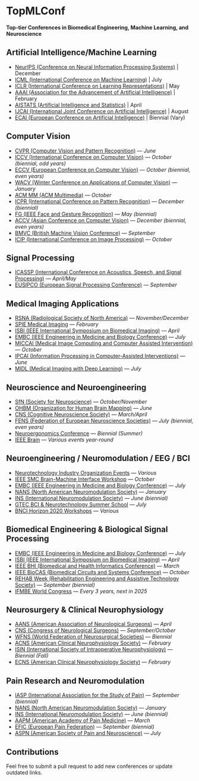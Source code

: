 # TopMLConf
**Top-tier Conferences in Biomedical Engineering, Machine Learning, and Neuroscience**

## Artificial Intelligence/Machine Learning

- [NeurIPS (Conference on Neural Information Processing Systems)](https://nips.cc/) | December
- [ICML (International Conference on Machine Learning)](https://icml.cc/) | July
- [ICLR (International Conference on Learning Representations)](https://iclr.cc/) | May
- [AAAI (Association for the Advancement of Artificial Intelligence)](https://www.aaai.org/) | February
- [AISTATS (Artificial Intelligence and Statistics)](https://www.aistats.org/) | April
- [IJCAI (International Joint Conference on Artificial Intelligence)](https://www.ijcai.org/) | August
- [ECAI (European Conference on Artificial Intelligence)](https://ecai2025.org/) | Biennial (Vary)

## Computer Vision

- [CVPR (Computer Vision and Pattern Recognition)](https://cvpr.thecvf.com/) — *June*
- [ICCV (International Conference on Computer Vision)](https://iccv2023.thecvf.com/) — *October (biennial, odd years)*
- [ECCV (European Conference on Computer Vision)](https://eccv2024.eu/) — *October (biennial, even years)*
- [WACV (Winter Conference on Applications of Computer Vision)](https://wacv2024.thecvf.com/) — *January*
- [ACM MM (ACM Multimedia)](https://www.acmmm.org/) — *October*
- [ICPR (International Conference on Pattern Recognition)](https://www.icpr2024.org/) — *December (biennial)*
- [FG (IEEE Face and Gesture Recognition)](https://fg2024.ieee-biometrics.org/) — *May (biennial)*
- [ACCV (Asian Conference on Computer Vision)](https://accv2024.org/) — *December (biennial, even years)*
- [BMVC (British Machine Vision Conference)](https://www.bmvc2024.org/) — *September*
- [ICIP (International Conference on Image Processing)](https://2024.ieeeicip.org/) — *October*

## Signal Processing

- [ICASSP (International Conference on Acoustics, Speech, and Signal Processing)](https://2024.ieeeicassp.org/) — *April/May*
- [EUSIPCO (European Signal Processing Conference)](https://eusipco2024.org/) — *September*

## Medical Imaging Applications

- [RSNA (Radiological Society of North America)](https://www.rsna.org/) — *November/December*
- [SPIE Medical Imaging](https://spie.org/conferences-and-exhibitions/medical-imaging) — *February*
- [ISBI (IEEE International Symposium on Biomedical Imaging)](https://www.biomedicalimaging.org/2024/) — *April*
- [EMBC (IEEE Engineering in Medicine and Biology Conference)](https://embc.embs.org/2024/) — *July*
- [MICCAI (Medical Image Computing and Computer Assisted Intervention)](https://conferences.miccai.org/) — *October*
- [IPCAI (Information Processing in Computer-Assisted Interventions)](https://www.ipcai.org/) — *June*
- [MIDL (Medical Imaging with Deep Learning)](https://2024.midl.io/) — *July*

## Neuroscience and Neuroengineering

- [SfN (Society for Neuroscience)](https://www.sfn.org/) — *October/November*
- [OHBM (Organization for Human Brain Mapping)](https://www.humanbrainmapping.org/) — *June*
- [CNS (Cognitive Neuroscience Society)](https://www.cogneurosociety.org/) — *March/April*
- [FENS (Federation of European Neuroscience Societies)](https://www.fens.org/) — *July (biennial, even years)*
- [Neuroergonomics Conference](https://www.neuroergonomicsconference.org/) — *Biennial (Summer)*
- [IEEE Brain](https://brain.ieee.org/) — *Various events year-round*

## Neuroengineering / Neuromodulation / EEG / BCI

- [Neurotechnology Industry Organization Events](https://www.neurotechindustry.org/events.html) — *Various*
- [IEEE SMC Brain-Machine Interface Workshop](https://ieeesmc.org/) — *October*
- [EMBC (IEEE Engineering in Medicine and Biology Conference)](https://embc.embs.org/2024/) — *July*
- [NANS (North American Neuromodulation Society)](https://conference.neuromodulation.org/) — *January*
- [INS (International Neuromodulation Society)](https://www.neuromodulation.com/) — *June (biennial)*
- [GTEC BCI & Neurotechnology Summer School](https://www.gtec.at/) — *July*
- [BNCI Horizon 2020 Workshops](https://bnci-h2020.eu/) — *Various*

## Biomedical Engineering & Biological Signal Processing

- [EMBC (IEEE Engineering in Medicine and Biology Conference)](https://embc.embs.org/2024/) — *July*
- [ISBI (IEEE International Symposium on Biomedical Imaging)](https://www.biomedicalimaging.org/2024/) — *April*
- [IEEE BHI (Biomedical and Health Informatics Conference)](https://bhi.embs.org/) — *March*
- [IEEE BioCAS (Biomedical Circuits and Systems Conference)](https://www.biocas2024.org/) — *October*
- [REHAB Week (Rehabilitation Engineering and Assistive Technology Society)](https://www.rehabweek.org/) — *September (biennial)*
- [IFMBE World Congress](https://www.ifmbe.org/) — *Every 3 years, next in 2025*

## Neurosurgery & Clinical Neurophysiology

- [AANS (American Association of Neurological Surgeons)](https://www.aans.org/) — *April*
- [CNS (Congress of Neurological Surgeons)](https://www.cns.org/) — *September/October*
- [WFNS (World Federation of Neurosurgical Societies)](https://www.wfns.org/) — *Biennial*
- [ACNS (American Clinical Neurophysiology Society)](https://www.acns.org/) — *February*
- [ISIN (International Society of Intraoperative Neurophysiology)](https://www.isin-europe.com/) — *Biennial (Fall)*
- [ECNS (American Clinical Neurophysiology Society)](https://www.acns.org/) — *February*

## Pain Research and Neuromodulation

- [IASP (International Association for the Study of Pain)](https://www.iasp-pain.org/) — *September (biennial)*
- [NANS (North American Neuromodulation Society)](https://conference.neuromodulation.org/) — *January*
- [INS (International Neuromodulation Society)](https://www.neuromodulation.com/) — *June (biennial)*
- [AAPM (American Academy of Pain Medicine)](https://painmed.org/) — *March*
- [EFIC (European Pain Federation)](https://europeanpainfederation.eu/) — *September (biennial)*
- [ASPN (American Society of Pain and Neuroscience)](https://aspnpain.com/) — *July*

## Contributions
Feel free to submit a pull request to add new conferences or update outdated links.
